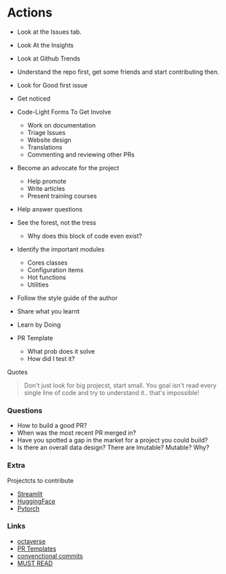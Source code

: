 # Actions

- Look at the Issues tab.
- Look At the Insights 
- Look at Github Trends
- Understand the repo first, get some friends and start contributing then.
- Look for Good first issue
- Get noticed
- Code-Light Forms To Get Involve
    - Work on documentation
    - Triage Issues
    - Website design
    - Translations
    - Commenting and reviewing other PRs
- Become an advocate for the project
    - Help promote
    - Write articles
    - Present training courses

- Help answer questions
- See the forest, not the tress
    - Why does this block of code even exist?

- Identify the important modules
    - Cores classes
    - Configuration items
    - Hot functions
    - Utilities

- Follow the style guide of the author
- Share what you learnt
- Learn by Doing
- PR Template
    - What prob does it solve
    - How did I test it?

Quotes

> Don't just look for big projecst, start small.
> You goal isn't read every single line of code and try to understand it.. that's impossible!

### Questions

- How to build a good PR?
- When was the most recent PR merged in?
- Have you spotted a gap in the market for a project you could build?
- Is there an overall data design? There are Imutable? Mutable? Why?

### Extra

Projectcts to contribute

- [Streamlit](https://github.com/streamlit/streamlit/issues)
- [HuggingFace](https://github.com/huggingface/transformers/issues)
- [Pytorch](https://github.com/pytorch/pytorch)

### Links

- [octaverse](https://octoverse.github.com/)
- [PR Templates](https://axolo.co/blog/p/part-3-github-pull-request-template)
- [convenctional commits](https://www.conventionalcommits.org/en/v1.0.0/)
- [MUST READ](https://cprimozic.net/blog/fixing-a-bug-in-google-chrome/)
